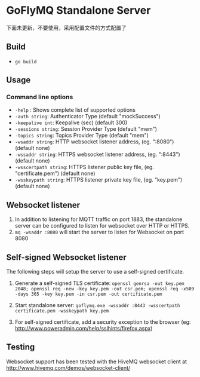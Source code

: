 # GoFlyMQ Standalone Server

下面未更新，不要使用，采用配置文件的方式配置了
## Build

* `go build`

## Usage

### Command line options

- `-help` : Shows complete list of supported options
- `-auth string`: Authenticator Type (default "mockSuccess")
- `-keepalive int`: Keepalive (sec) (default 300)
- `-sessions string`: Session Provider Type (default "mem")
- `-topics string`: Topics Provider Type (default "mem")
- `-wsaddr string`: HTTP websocket listener address, (eg. ":8080") (default none)
- `-wssaddr string`: HTTPS websocket listener address, (eg. ":8443") (default none)
- `-wsscertpath string`: HTTPS listener public key file, (eg. "certificate.pem") (default none)
- `-wsskeypath string`: HTTPS listener private key file, (eg. "key.pem") (default none)

## Websocket listener

1. In addition to listening for MQTT traffic on port 1883, the standalone server can be configured to listen for websocket over HTTP or HTTPS.
2. `mq -wsaddr :8080` will start the server to listen for Websocket on port 8080

## Self-signed Websocket listener

The following steps will setup the server to use a self-signed certificate.

1. Generate a self-signed TLS certificate:
`openssl genrsa -out key.pem 2048; openssl req -new -key key.pem -out csr.pem; openssl req -x509 -days 365 -key key.pem -in csr.pem -out certificate.pem`

2. Start standalone server: `goflymq.exe -wssaddr :8443 -wsscertpath certificate.pem -wsskeypath key.pem`

3. For self-signed certificate, add a security exception to the browser (eg: http://www.poweradmin.com/help/sslhints/firefox.aspx)

## Testing

Websocket support has been tested with the HiveMQ websocket client at http://www.hivemq.com/demos/websocket-client/
